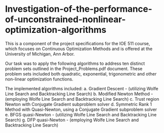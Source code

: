 # Investigation-of-the-performance-of-unconstrained-nonlinear-optimization-algorithms

This is a component of the project specifications for the IOE 511 course, which focuses on Continuous Optimization Methods and is offered at the University of Michigan, Ann Arbor. 

Our task was to apply the following algorithms to address ten distinct problem sets outlined in the Project_Problems.pdf document. These problem sets included both quadratic, exponential, trigonometric and other non-linear optimization functions.

The implemented algorithms included: a. Gradient Descent - (utilizing Wolfe Line Search and Backtracking Line Search) b. Modified Newton  Method - (employing Wolfe Line Search and Backtracking Line Search) c. Trust region Newton with Conjugate Gradient subproblem solver d. Symmetric Rank 1 Method with Quasi-Newton, using a Conjugate Gradient subproblem solver e. BFGS quasi-Newton - (utilizing Wolfe Line Search and Backtracking Line Search) g. DFP quasi-Newton - (employing Wolfe Line Search and Backtracking Line Search)
